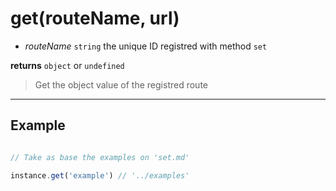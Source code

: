 # get(routeName, url)

- *routeName* `string` the unique ID registred with method `set`

**returns** `object` or `undefined`

> Get the object value of the registred route

<hr>

## Example

``` js

// Take as base the examples on 'set.md'

instance.get('example') // '../examples'

``` 